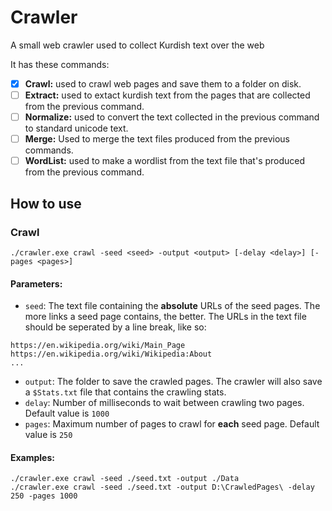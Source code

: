 # Crawler
A small web crawler used to collect Kurdish text over the web

It has these commands:
 - [X] **Crawl:** used to crawl web pages and save them to a folder on disk.
 - [ ] **Extract:** used to extact kurdish text from the pages that are collected from the previous command.
 - [ ] **Normalize:** used to convert the text collected in the previous command to standard unicode text.
 - [ ] **Merge:** Used to merge the text files produced from the previous commands.
 - [ ] **WordList:** used to make a wordlist from the text file that's produced from the previous command.

## How to use

### Crawl
```
./crawler.exe crawl -seed <seed> -output <output> [-delay <delay>] [-pages <pages>]
```

#### Parameters:
- `seed`: The text file containing the **absolute** URLs of the seed pages. The more links a seed page contains, the better. The URLs in the text file should be seperated by a line break, like so:

```
https://en.wikipedia.org/wiki/Main_Page
https://en.wikipedia.org/wiki/Wikipedia:About
...
```
- `output`: The folder to save the crawled pages. The crawler will also save a `$Stats.txt` file that contains the crawling stats.
- `delay`: Number of milliseconds to wait between crawling two pages. Default value is `1000`
- `pages`: Maximum number of pages to crawl for **each** seed page. Default value is `250`

#### Examples:
```
./crawler.exe crawl -seed ./seed.txt -output ./Data
./crawler.exe crawl -seed ./seed.txt -output D:\CrawledPages\ -delay 250 -pages 1000
```
